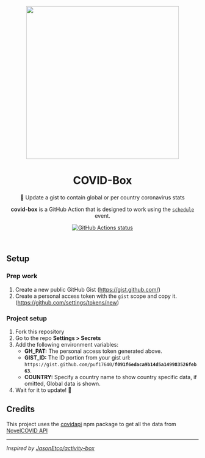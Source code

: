 <p align="center">
  <img width="400" src="https://user-images.githubusercontent.com/17516174/80812104-92733d00-8bc7-11ea-8017-1ed35aa64d4b.png">
  <h1 align="center">COVID-Box</h1>
  <p align="center">🦠 Update a gist to contain global or per country coronavirus stats</p>
  <p align="center"><strong>covid-box</strong> is a GitHub Action that is designed to work using the <a href="https://developer.github.com/actions/managing-workflows/creating-and-cancelling-a-workflow/#scheduling-a-workflow"><code>schedule</code></a> event.</p>
</p>

<p align="center"><a href="https://github.com/puf17640/covid-box"><img alt="GitHub Actions status" src="https://github.com/puf17640/covid-box/workflows/Node%20CI/badge.svg"></a></p>
<br>

## Setup


### Prep work

1. Create a new public GitHub Gist (https://gist.github.com/)
2. Create a personal access token with the `gist` scope and copy it. (https://github.com/settings/tokens/new)

### Project setup

1. Fork this repository
2. Go to the repo **Settings > Secrets**
3. Add the following environment variables:
   - **GH_PAT:** The personal access token generated above.
   - **GIST_ID:** The ID portion from your gist url: `https://gist.github.com/puf17640/`**`f091f6edaca9b14d5a149983526feb63`**.
   - **COUNTRY:** Specify a country name to show country specific data, if omitted, Global data is shown.
4. Wait for it to update! 🎉

## Credits

This project uses the [covidapi](https://npmjs.com/covidapi) npm package to get all the data from [NovelCOVID API](https://disease.sh)

---

_Inspired by [JasonEtco/activity-box](https://github.com/JasonEtco/activity-box)_ 
